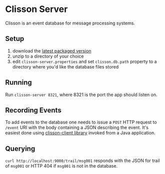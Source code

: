 Clisson Server
==============

Clisson is an event database for message processing systems.

Setup
-----

1. download the [latest packaged version](http://bimbr.com/downloads/clisson-server-0.1.0.zip)
2. unzip to a directory of your choice
3. edit `clisson-server.properties` and set `clisson.db.path` property to a directory where you'd like the database files stored

Running
-------

Run `clisson-server 8321`, where 8321 is the port the app should listen on.

Recording Events
----------------

To add events to the database one needs to issue a `POST` HTTP request to `/event` URI with the body containing a JSON describing the event. It's easiest done using [clisson-client library](https://github.com/mmakowski/clisson-client) invoked from a Java application.

Querying
--------

`curl http://localhost:9000/trail/msg001` responds with the JSON for trail of `msg001` or HTTP 404 if `msg001` is not in the database.
